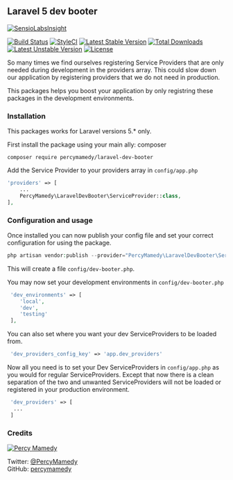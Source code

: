 ## Laravel 5 dev booter

[![SensioLabsInsight](https://insight.sensiolabs.com/projects/bc49ef2d-07ea-4bd0-bba0-607386b49004/big.png)](https://insight.sensiolabs.com/projects/bc49ef2d-07ea-4bd0-bba0-607386b49004)

[![Build Status](https://travis-ci.org/percymamedy/laravel-dev-booter.svg?branch=master)](https://travis-ci.org/percymamedy/laravel-dev-booter)
[![StyleCI](https://styleci.io/repos/70182697/shield?branch=master)](https://styleci.io/repos/70182697)
[![Latest Stable Version](https://poser.pugx.org/percymamedy/laravel-dev-booter/v/stable)](https://packagist.org/packages/percymamedy/laravel-dev-booter)
[![Total Downloads](https://poser.pugx.org/percymamedy/laravel-dev-booter/downloads)](https://packagist.org/packages/percymamedy/laravel-dev-booter)
[![Latest Unstable Version](https://poser.pugx.org/percymamedy/laravel-dev-booter/v/unstable)](https://packagist.org/packages/percymamedy/laravel-dev-booter)
[![License](https://poser.pugx.org/percymamedy/laravel-dev-booter/license)](https://packagist.org/packages/percymamedy/laravel-dev-booter)

So many times we find ourselves registering Service Providers that are 
only needed during development in the providers array. This could slow down 
our application by registering providers that we do not need in production.

This packages helps you boost your application by only registring these packages in the
development environments.

### Installation

This packages works for Laravel versions 5.* only.
 
 First install the package using your main ally: composer
 
 ```
 composer require percymamedy/laravel-dev-booter
 ```
 
 Add the Service Provider to your providers array in ```config/app.php```
 
 ```php
 'providers' => [
     ...
     PercyMamedy\LaravelDevBooter\ServiceProvider::class,
 ],
 ```
 
### Configuration and usage

Once installed you can now publish your config file and set your correct configuration for using the package.
 
```php
php artisan vendor:publish --provider="PercyMamedy\LaravelDevBooter\ServiceProvider" --tag="config"
```
 
This will create a file ```config/dev-booter.php```.
 
You may now set your development environments in ```config/dev-booter.php```
 
```php
 'dev_environments' => [
    'local',
    'dev',
    'testing'
 ],
```
 
You can also set where you want your dev ServiceProviders to be loaded from.
 
```php
 'dev_providers_config_key' => 'app.dev_providers'
```
 
Now all you need is to set your Dev ServiceProviders in ```config/app.php``` as you would for regular
ServiceProviders. Except that now there is a clean separation of the two and unwanted ServiceProviders will
not be loaded or registered in your production environment.
 
```php
 'dev_providers' => [
  ...
 ]
```

### Credits

[![Percy Mamedy](https://img.shields.io/badge/Author-Percy%20Mamedy-orange.svg)](https://twitter.com/PercyMamedy)

Twitter: [@PercyMamedy](https://twitter.com/PercyMamedy)
<br/>
GitHub: [percymamedy](https://github.com/percymamedy)
 
 
 
 
 
